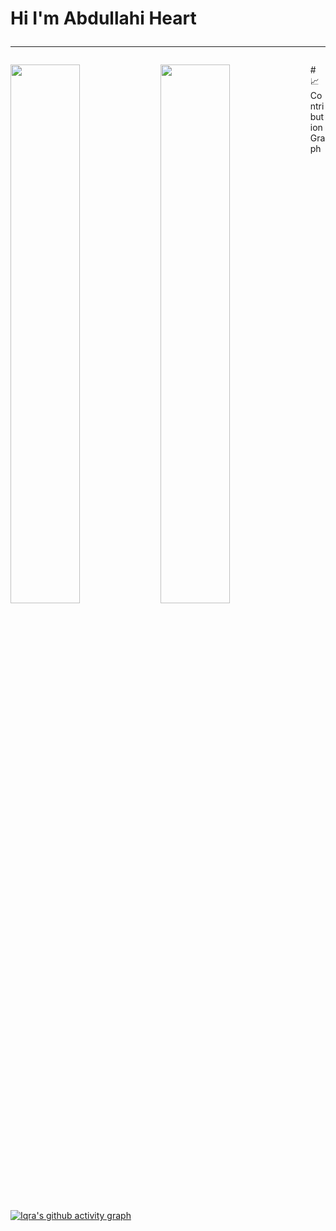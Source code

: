 # Hi I'm Abdullahi Heart  <hr>
<img align="left"  width="47%" src= "https://github-readme-stats.vercel.app/api?username=abdullahiheart&show_icons=true&theme=radical" />
<img  align="left" width="47%" src= "https://github-readme-stats.vercel.app/api/top-langs/?username=anuraghazra&layout=compact" />
# 📈 Contribution Graph 
<br />

[![Iqra's github activity graph](https://github-readme-activity-graph.cyclic.app/graph?username=abdullahiheart&bg_color=0d1117&color=616090&line=3b3b3b&point=3e3c3c&area=true&hide_border=true)](https://github.com/IQRA-ABDI)



